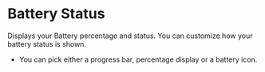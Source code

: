 # Battery Status
Displays your Battery percentage and status. You can customize how your battery status is shown.

- You can pick either a progress bar, percentage display or a battery icon.